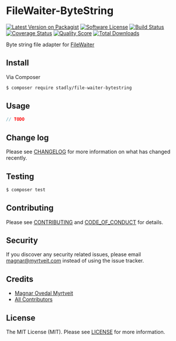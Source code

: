 # FileWaiter-ByteString

[![Latest Version on Packagist][ico-version]][link-packagist]
[![Software License][ico-license]](LICENSE.md)
[![Build Status][ico-travis]][link-travis]
[![Coverage Status][ico-scrutinizer]][link-scrutinizer]
[![Quality Score][ico-code-quality]][link-code-quality]
[![Total Downloads][ico-downloads]][link-downloads]

Byte string file adapter for [FileWaiter](https://github.com/Stadly/FileWaiter)

## Install

Via Composer

``` bash
$ composer require stadly/file-waiter-bytestring
```

## Usage

``` php
// TODO
```

## Change log

Please see [CHANGELOG](CHANGELOG.md) for more information on what has changed recently.

## Testing

``` bash
$ composer test
```

## Contributing

Please see [CONTRIBUTING](CONTRIBUTING.md) and [CODE_OF_CONDUCT](CODE_OF_CONDUCT.md) for details.

## Security

If you discover any security related issues, please email magnar@myrtveit.com instead of using the issue tracker.

## Credits

- [Magnar Ovedal Myrtveit][link-author]
- [All Contributors][link-contributors]

## License

The MIT License (MIT). Please see [LICENSE](LICENSE.md) for more information.

[ico-version]: https://img.shields.io/packagist/v/stadly/file-waiter-bytestring.svg?style=flat-square
[ico-license]: https://img.shields.io/badge/license-MIT-brightgreen.svg?style=flat-square
[ico-travis]: https://img.shields.io/travis/Stadly/FileWaiter-ByteString/main.svg?style=flat-square
[ico-scrutinizer]: https://img.shields.io/scrutinizer/coverage/g/Stadly/FileWaiter-ByteString.svg?style=flat-square
[ico-code-quality]: https://img.shields.io/scrutinizer/g/Stadly/FileWaiter-ByteString.svg?style=flat-square
[ico-downloads]: https://img.shields.io/packagist/dt/stadly/file-waiter-bytestring.svg?style=flat-square

[link-packagist]: https://packagist.org/packages/stadly/file-waiter-bytestring
[link-travis]: https://app.travis-ci.com/github/Stadly/FileWaiter-ByteString
[link-scrutinizer]: https://scrutinizer-ci.com/g/Stadly/FileWaiter-ByteString/code-structure
[link-code-quality]: https://scrutinizer-ci.com/g/Stadly/FileWaiter-ByteString
[link-downloads]: https://packagist.org/packages/stadly/file-waiter-bytestring
[link-author]: https://github.com/Stadly
[link-contributors]: https://github.com/Stadly/FileWaiter-ByteString/contributors
